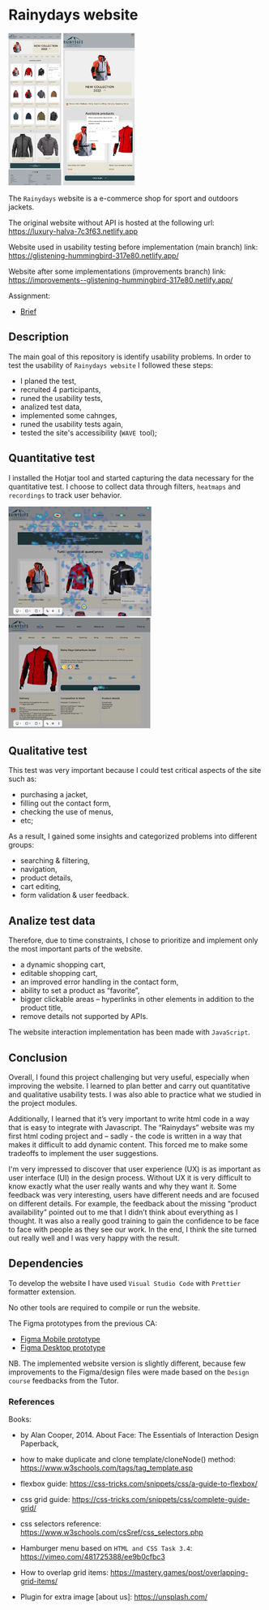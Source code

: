 # Rainydays website

<img src="docs/improvements-desktop.png" height="300px" alt="Desktop">
<img src="docs/improvements-mobile.png" height="300px" alt="Mobile">

<!-- A simple overview of use/purpose. -->

The `Rainydays` website is a e-commerce shop for sport and outdoors jackets.

The original website without API is hosted at the following url:
<https://luxury-halva-7c3f63.netlify.app>

Website used in usability testing before implementation (main branch) link:
<https://glistening-hummingbird-317e80.netlify.app/>

Website after some implementations (improvements branch) link:
<https://improvements--glistening-hummingbird-317e80.netlify.app/>

Assignment:

- [Brief](CA-brief.pdf)

## Description

<!-- An in-depth paragraph about your project and overview of use. -->

The main goal of this repository is identify usability problems.
In order to test the usability of `Rainydays website` I followed these steps:

- I planed the test,
- recruited 4 participants,
- runed the usability tests,
- analized test data,
- implemented some cahnges,
- runed the usability tests again,
- tested the site's accessibility (`WAVE `tool);

## Quantitative test

I installed the Hotjar tool and started capturing the data necessary for the quantitative test.
I choose to collect data through filters, `heatmaps` and `recordings` to track user behavior.

![alt text](hotjar-heatmaps1.png)
![alt text](hotjar-heatmaps2.png)

## Qualitative test

This test was very important because I could test critical aspects of the site such as:

- purchasing a jacket,
- filling out the contact form,
- checking the use of menus,
- etc;

As a result, I gained some insights and categorized problems into different groups:

- searching & filtering,
- navigation,
- product details,
- cart editing,
- form validation & user feedback.

## Analize test data

Therefore, due to time constraints, I chose to prioritize and implement only the most important parts of the website.

- a dynamic shopping cart,
- editable shopping cart,
- an improved error handling in the contact form,
- ability to set a product as “favorite”,
- bigger clickable areas – hyperlinks in other elements in addition to the product title,
- remove details not supported by APIs.

The website interaction implementation has been made with `JavaScript`.

## Conclusion

Overall, I found this project challenging but very useful, especially when improving the website.
I learned to plan better and carry out quantitative and qualitative usability tests.
I was also able to practice what we studied in the project modules.

Additionally, I learned that it’s very important to write html code in a way that is easy to integrate with Javascript. The “Rainydays” website was my first html coding project and – sadly - the code is written in a way that makes it difficult to add dynamic content. This forced me to make some tradeoffs to implement the user suggestions.

I'm very impressed to discover that user experience (UX) is as important as user interface (UI) in the design process.
Without UX it is very difficult to know exactly what the user really wants and why they want it.
Some feedback was very interesting, users have different needs and are focused on different details. For example, the feedback about the missing “product availability” pointed out to me that I didn’t think about everything as I thought.
It was also a really good training to gain the confidence to be face to face with people as they see our work.
In the end, I think the site turned out really well and I was very happy with the result.

## Dependencies

<!-- - Describe any prerequisites, libraries, OS version, etc., needed before installing the program.
- ex. Windows 10 -->

To develop the website I have used `Visual Studio Code` with `Prettier` formatter extension.

No other tools are required to compile or run the website.

The Figma prototypes from the previous CA:

- [Figma Mobile prototype](https://www.figma.com/proto/o9Y8vfut7qEa2hOQ5RBPBm/Design1_FP?page-id=924%3A505&node-id=1139%3A899&viewport=472%2C109%2C0.34&scaling=min-zoom&starting-point-node-id=1139%3A899&show-proto-sidebar=1)
- [Figma Desktop prototype](https://www.figma.com/proto/o9Y8vfut7qEa2hOQ5RBPBm/Design1_FP?page-id=924%3A506&node-id=1139%3A1932&viewport=796%2C261%2C0.11&scaling=scale-down&starting-point-node-id=1139%3A1932&show-proto-sidebar=1)

NB. The implemented website version is slightly different, because few improvements to the Figma/design files were made based on the `Design course` feedbacks from the Tutor.

### References

Books:

- by Alan Cooper, 2014. About Face: The Essentials of Interaction Design Paperback,
- how to make duplicate and clone template/cloneNode() method: <https://www.w3schools.com/tags/tag_template.asp>

- flexbox guide: <https://css-tricks.com/snippets/css/a-guide-to-flexbox/>
- css grid guide: <https://css-tricks.com/snippets/css/complete-guide-grid/>
- css selectors reference: <https://www.w3schools.com/csSref/css_selectors.php>
- Hamburger menu based on `HTML and CSS Task 3.4`: <https://vimeo.com/481725388/ee9b0cfbc3>
- How to overlap grid items: <https://mastery.games/post/overlapping-grid-items/>
- Plugin for extra image [about us]: https://unsplash.com/
